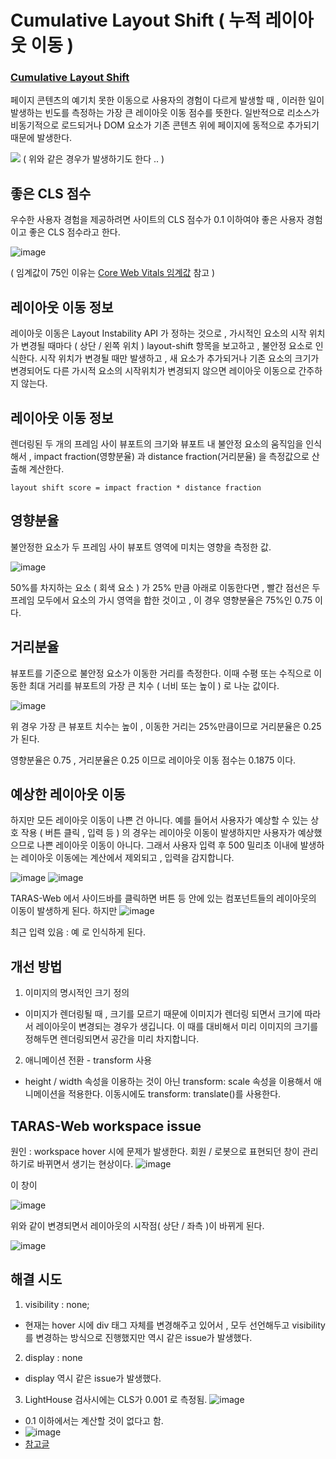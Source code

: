 # Cumulative Layout Shift ( 누적 레이아웃 이동 )

### [Cumulative Layout Shift](https://web.dev/i18n/ko/cls/)

페이지 콘텐츠의 예기치 못한 이동으로 사용자의 경험이 다르게 발생할 때 , 이러한 일이 발생하는 빈도를 측정하는 가장 큰 레이아웃 이동 점수를 뜻한다. 일반적으로 리소스가 비동기적으로 로드되거나 DOM 요소가 기존 콘텐츠 위에 페이지에 동적으로 추가되기 때문에 발생한다.

<img src="https://miro.medium.com/max/1200/1*iVHCJ-URstRvnVtjkPOWmQ.gif" />
( 위와 같은 경우가 발생하기도 한다 .. )

## 좋은 CLS 점수

우수한 사용자 경험을 제공하려면 사이트의 CLS 점수가 0.1 이하여야 좋은 사용자 경험이고 좋은 CLS 점수라고 한다. 

![image](https://user-images.githubusercontent.com/103919553/171110872-17f7415c-f138-4322-a3b7-baf33baed8d1.png)
 
( 임계값이 75인 이유는 [Core Web Vitals 임계값](https://web.dev/defining-core-web-vitals-thresholds/) 참고 )

## 레이아웃 이동 정보

레이아웃 이동은 Layout Instability API 가 정하는 것으로 , 가시적인 요소의 시작 위치가 변경될 때마다 ( 상단 / 왼쪽 위치 ) layout-shift 항목을 보고하고 , 불안정 요소로 인식한다.
시작 위치가 변경될 때만 발생하고 , 새 요소가 추가되거나 기존 요소의 크기가 변경되어도 다른 가시적 요소의 시작위치가 변경되지 않으면 레이아웃 이동으로 간주하지 않는다.

## 레이아웃 이동 정보

렌더링된 두 개의 프레임 사이 뷰포트의 크기와 뷰포트 내 불안정 요소의 움직임을 인식해서 , impact fraction(영향분율) 과 distance fraction(거리분율) 을 측정값으로 산출해 계산한다.

```layout shift score = impact fraction * distance fraction```

## 영향분율

불안정한 요소가 두 프레임 사이 뷰포트 영역에 미치는 영향을 측정한 값.

![image](https://user-images.githubusercontent.com/103919553/171112127-83245ddd-97a4-423c-a9e5-60090c975e85.png)

50%를 차지하는 요소 ( 회색 요소 ) 가 25% 만큼 아래로 이동한다면 , 빨간 점선은 두 프레임 모두에서 요소의 가시 영역을 합한 것이고 , 이 경우 영향분율은 75%인 0.75 이다.

## 거리분율

뷰포트를 기준으로 불안정 요소가 이동한 거리를 측정한다. 이때 수평 또는 수직으로 이동한 최대 거리를 뷰포트의 가장 큰 치수 ( 너비 또는 높이 ) 로 나눈 값이다.

![image](https://user-images.githubusercontent.com/103919553/171113392-2e85bb17-a2d2-4997-bb7e-0905de63063e.png)

위 경우 가장 큰 뷰포트 치수는 높이 , 이동한 거리는 25%만큼이므로 거리분율은 0.25가 된다.

영향분율은 0.75 , 거리분율은 0.25 이므로 레이아웃 이동 점수는 0.1875 이다.

## 예상한 레이아웃 이동

하지만 모든 레이아웃 이동이 나쁜 건 아니다. 예를 들어서 사용자가 예상할 수 있는 상호 작용 ( 버튼 클릭 , 입력 등 ) 의 경우는 레이아웃 이동이 발생하지만 사용자가 예상했으므로 나쁜 레이아웃 이동이 아니다. 그래서 사용자 입력 후 500 밀리초 이내에 발생하는 레이아웃 이동에는 계산에서 제외되고 , 입력을 감지합니다.

![image](https://user-images.githubusercontent.com/103919553/171124479-cba55dad-9b6c-4847-90af-bfbe3565f272.png)
![image](https://user-images.githubusercontent.com/103919553/171124522-668a73df-06af-49ae-ac9c-d4b4e0200efa.png)

TARAS-Web 에서 사이드바를 클릭하면 버튼 등 안에 있는 컴포넌트들의 레이아웃의 이동이 발생하게 된다. 하지만 
![image](https://user-images.githubusercontent.com/103919553/171124713-99318f54-fd3f-4732-92a3-7659ffd15b45.png)

최근 입력 있음 : 예 로 인식하게 된다.

## 개선 방법

1. 이미지의 명시적인 크기 정의
* 이미지가 렌더링될 때 , 크기를 모르기 때문에 이미지가 렌더링 되면서 크기에 따라서 레이아웃이 변경되는 경우가 생깁니다. 이 때를 대비해서 미리 이미지의 크기를 정해두면 렌더링되면서 공간을 미리 차지합니다.

2. 애니메이션 전환 - transform 사용
* height / width 속성을 이용하는 것이 아닌 transform: scale 속성을 이용해서 애니메이션을 적용한다. 이동시에도 transform: translate()를 사용한다.

## TARAS-Web workspace issue

원인 : workspace hover 시에 문제가 발생한다. 회원 / 로봇으로 표현되던 창이 관리하기로 바뀌면서 생기는 현상이다.
![image](https://user-images.githubusercontent.com/103919553/171123110-4d5fb69a-17a9-4804-a78d-3de0194b6564.png)

이 창이

![image](https://user-images.githubusercontent.com/103919553/171123174-99d5b1af-f93e-40d5-90a7-01e9ea8293df.png)

위와 같이 변경되면서 레이아웃의 시작점( 상단 / 좌측 )이 바뀌게 된다. 

![image](https://user-images.githubusercontent.com/103919553/171128914-9f96ee8a-1805-44cb-b149-5e325a8965ea.png)

## 해결 시도

1. visibility : none;
* 현재는 hover 시에 div 태그 자체를 변경해주고 있어서 , 모두 선언해두고 visibility 를 변경하는 방식으로 진행했지만 역시 같은 issue가 발생했다.

2. display : none
* display 역시 같은 issue가 발생했다.

3. LightHouse 검사시에는 CLS가 0.001 로 측정됨.
![image](https://user-images.githubusercontent.com/103919553/171559452-e91d9d31-171f-4593-b276-a29dccf8bf51.png)

- 0.1 이하에서는 계산할 것이 없다고 함.
- ![image](https://user-images.githubusercontent.com/103919553/171559818-6a174e8c-f973-46d7-9c31-0feaffa23415.png)
- [참고글](https://gtmetrix.com/cumulative-layout-shift.html)
